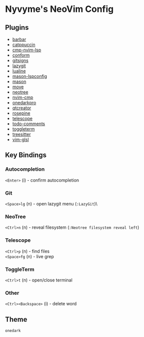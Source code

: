 # Nyvyme's NeoVim Config

## Plugins
- [barbar](https://github.com/romgrk/barbar.nvim)
- [catppuccin](https://github.com/catppuccin/nvim)
- [cmp-nvim-lsp](https://github.com/hrsh7th/cmp-nvim-lsp)
- [conform](https://github.com/stevearc/conform.nvim)
- [gitsigns](https://github.com/lewis6991/gitsigns.nvim)
- [lazygit](https://github.com/kdheepak/lazygit.nvim)
- [lualine](https://github.com/nvim-lualine/lualine.nvim)
- [mason-lspconfig](https://github.com/williamboman/mason-lspconfig.nvim)
- [mason](https://github.com/williamboman/mason.nvim)
- [move](https://github.com/fedepujol/move.nvim)
- [neotree](https://github.com/nvim-neo-tree/neo-tree.nvim)
- [nvim-cmp](https://github.com/hrsh7th/nvim-cmp)
- [onedarkpro](https://github.com/olimorris/onedarkpro.nvim)
- [qtcreator](https://github.com/Nyvyme/qtcreator.nvim)
- [rosepine](https://github.com/rose-pine/neovim)
- [telescope](https://github.com/nvim-telescope/telescope.nvim)
- [todo-comments](https://github.com/folke/todo-comments.nvim)
- [toggleterm](https://github.com/akinsho/toggleterm.nvim)
- [treesitter](https://github.com/nvim-treesitter/nvim-treesitter)
- [vim-glsl](https://github.com/tikhomirov/vim-glsl)

## Key Bindings
### Autocompletion
`<Enter>` (i) - confirm autocompletion

### Git
`<Space>lg` (n) - open lazygit menu (`:LazyGit`)\

### NeoTree
`<Ctrl>n` (n) - reveal filesystem (`:Neotree filesystem reveal left`)

### Telescope
`<Ctrl>p` (n) - find files\
`<Space>fg` (n) - live grep

### ToggleTerm
`<Ctrl>t` (n) - open/close terminal

### Other
`<Ctrl><Backspace>` (i) - delete word

## Theme
`onedark`

